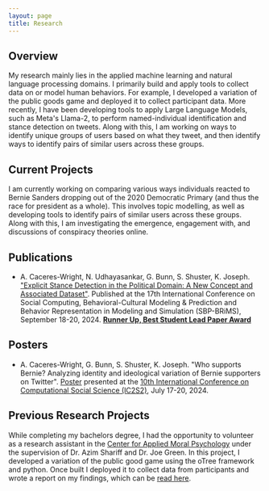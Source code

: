 ```yaml
---
layout: page
title: Research
---
```


## Overview

My research mainly lies in the applied machine learning and natural language processing domains. I primarily build and apply tools to collect data on or model human behaviors. For example, I developed a variation of the public goods game and deployed it to collect participant data. More recently, I have been developing tools to apply Large Language Models, such as Meta's Llama-2, to perform named-individual identification and stance detection on tweets. Along with this, I am working on ways to identify unique groups of users based on what they tweet, and then identify ways to identify pairs of similar users across these groups.  

## Current Projects

I am currently working on comparing various ways individuals reacted to Bernie Sanders dropping out of the 2020 Democratic Primary (and thus the race for president as a whole). This involves topic modelling, as well as developing tools to identify pairs of similar users across these groups. Along with this, I am investigating the emergence, engagement with, and discussions of conspiracy theories online.

## Publications

* A. Caceres-Wright, N. Udhayasankar, G. Bunn, S. Shuster, K. Joseph. ["Explicit Stance Detection in the Political Domain: A New Concept and Associated Dataset"](https://link.springer.com/chapter/10.1007/978-3-031-72241-7_1). Published at the 17th International Conference on Social Computing, Behavioral-Cultural Modeling & Prediction and Behavior Representation in Modeling and Simulation (SBP-BRiMS), September 18-20, 2024. **[Runner Up, Best Student Lead Paper Award](documents/2024_SBP-BRiMS%20Award.pdf)**

## Posters

* A. Caceres-Wright, G. Bunn, S. Shuster, K. Joseph. "Who supports Bernie? Analyzing identity and ideological variation of Bernie supporters on Twitter". [Poster](documents/Ic2s2_Poster.pdf) presented at the [10th International Conference on Computational Social Science (IC2S2)](https://ic2s2-2024.org/), July 17-20, 2024.

## Previous Research Projects

While completing my bachelors degree, I had the opportunity to volunteer as a research assistant in the [Center for Applied Moral Psychology](https://sharifflab.com/) under the supervision of Dr. Azim Shariff and Dr. Joe Green. In this project, I developed a variation of the public good game using the oTree framework and python. Once built I deployed it to collect data from participants and wrote a report on my findings, which can be [read here](documents/Caceres-Wright_undergrad_capstone.pdf).
